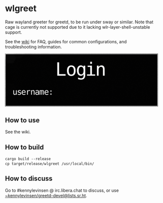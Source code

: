 # wlgreet

Raw wayland greeter for greetd, to be run under sway or similar. Note that cage is currently not supported due to it lacking wlr-layer-shell-unstable support.

See the [wiki](https://man.sr.ht/~kennylevinsen/greetd) for FAQ, guides for common configurations, and troubleshooting information.

![screenshot](https://github.com/loserMcloser/wlgreet-smallbox/blob/mainline/assets/screenshot.png)

## How to use

See the wiki.

## How to build

```
cargo build --release
cp target/release/wlgreet /usr/local/bin/
```

## How to discuss

Go to #kennylevinsen @ irc.libera.chat to discuss, or use [~kennylevinsen/greetd-devel@lists.sr.ht](https://lists.sr.ht/~kennylevinsen/greetd-devel).
